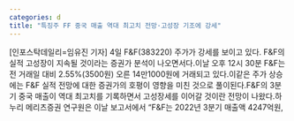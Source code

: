 ```yaml
---
categories: d
title: "특징주 FF 중국 매출 역대 최고치 전망·고성장 기조에 강세"
---
```

[인포스탁데일리=임유진 기자] 4일 F&F(383220) 주가가 강세를 보이고 있다. F&F의 실적 고성장이 지속될 것이라는 증권가 분석이 나오면서다.이날 오후 12시 30분 F&F는 전 거래일 대비 2.55%(3500원) 오른 14만1000원에 거래되고 있다.이같은 주가 상승에는 F&F 실적 전망에 대한 증권가의 호평이 영향을 미친 것으로 풀이된다.F&F의 3분기 중국 매출이 역대 최고치를 기록하면서 고성장세를 이어갈 것이란 전망이 나왔다.하누리 메리츠증권 연구원은 이날 보고서에서 “F&F는 2022년 3분기 매출액 4247억원,